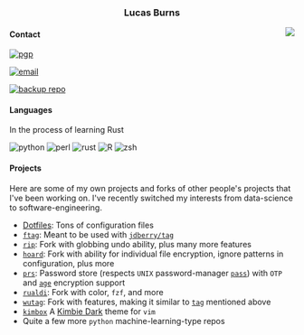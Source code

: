 <h3 align="center">Lucas Burns</h3>

<img align="right" src="https://lmburns.com/gallery/media/small/layers-2.png">

#### Contact

[![pgp](https://img.shields.io/badge/pgp-0xC011CBEF6628B679-313131?style=flat&labelColor=313131&color=313131)](https://github.com/lmburns.gpg)

[![email](https://img.shields.io/badge/email-lmb@lmburns.com-313131?style=flat&labelColor=313131&color=313131)](mailto:lmb@lmburns.com)

[![backup repo](https://img.shields.io/badge/git-git.lmburns.com-313131?style=flat&labelColor=313131&color=313131)](https://git.lmburns.com)

#### Languages

In the process of learning Rust

![python](https://img.shields.io/badge/Python-8%2F10-f79a32?style=flat&labelColor=313131)
![perl](https://img.shields.io/badge/Perl-6.5%2F10-4c96a8?style=flat&labelColor=313131)
![rust](https://img.shields.io/badge/Rust-6%2F10-ff5813?style=flat&labelColor=313131)
![R](https://img.shields.io/badge/R-6%2F10-DC3958?style=flat&labelColor=313131)
![zsh](https://img.shields.io/badge/ZSH-10%2F10-819C3B?style=flat&labelColor=313131)

#### Projects

Here are some of my own projects and forks of other people's projects that I've been working on. I've recently switched my interests from data-science to software-engineering.

* [Dotfiles](https://github.com/lmburns/dotfiles): Tons of configuration files
* [`ftag`](https://github.com/lmburns/ftag): Meant to be used with [`jdberry/tag`](https://github.com/jdberry/tag)
* [`rip`](https://github.com/lmburns/rip): Fork with globbing undo ability, plus many more features
* [`hoard`](https://github.com/lmburns/hoard): Fork with ability for individual file encryption, ignore patterns in configuration, plus more
* [`prs`](https://github.com/lmburns/prs): Password store (respects `UNIX` password-manager [`pass`](https://git.zx2c4.com/password-store/about/)) with `OTP` and [`age`](https://github.com/str4d/rage) encryption support
* [`rualdi`](https://github.com/lmburns/rualdi): Fork with color, `fzf`, and more
* [`wutag`](https://github.com/lmburns/wutag): Fork with features, making it similar to [`tag`](https://github.com/jdberry/tag) mentioned above
* [`kimbox`](https://github.com/lmburns/kimbox) A [Kimbie Dark](https://marketplace.visualstudio.com/items?itemName=dnamsons.kimbie-dark-plus) theme for `vim`
* Quite a few more `python` machine-learning-type repos
